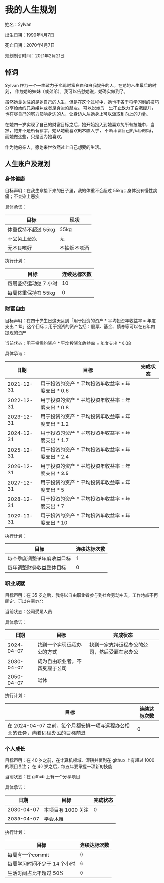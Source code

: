 # 我的人生规划

姓名：Sylvan

出生日期：1990年4月7日

死亡日期：2070年4月7日

规划制订时间：2021年2月21日

## 悼词

Sylvan 作为一个一生致力于实现财富自由和自我提升的人，在她的人生最后的时刻，
作为她的妹妹（或弟弟），我可以告慰她说，她确实做到了。

虽然她最关注的是她自己的人生，但是在这个过程中，她也不吝于将学习到的技巧分享给她的兄弟姐妹或者是身边的朋友。
可以说她的一生不止致力于自我提升，也在尽自己的努力影响身边的人，让身边人从她身上可以汲取到向上的力量。

在她四十岁实现了自己的财富目标之后，她开始投入到她喜欢的所有技能中，当然，她并不是所有都学，她从她最喜欢的木雕入手，
不断丰富自己的知识领域，而她做这些，只是因为她喜欢。

作为她的亲人，愿她来世依然过上自己想要的生活。

## 人生账户及规划

### 身体健康

目标声明：在我生命接下来的日子里，我的体重不会超过 55kg；身体没有慢性病痛；不会染上恶疾

具体承诺：

| 目标 | 现状 |
| ---- | ---- |
| 体重保持不超过 55kg | 55kg |
| 不会染上恶疾 | 无 |
| 无不良嗜好 | 不抽烟不嗜酒 |

执行计划：

| 目标 | 连续达标次数 |
| ---- | ---- |
| 每周坚持运动达 7 小时 | 10 |
| 每周体重保持在 55kg | 0 |

### 财富自由

目标声明：在四十岁生日这天达到「用于投资的资产 * 平均投资年收益率 = 年度支出 * 10」这个目标；用于投资的资产包括：股票、基金、债券等可以在五年内提现的资产

当前状态：用于投资的资产 * 平均投资年收益率 = 年度支出 * 0.08

具体承诺：

| 日期 | 目标 | 完成状态 |
| ---- | ---- | ---- |
| 2021-12-31 | 用于投资的资产 * 平均投资年收益率 = 年度支出 * 0.6 | |
| 2022-12-31 | 用于投资的资产 * 平均投资年收益率 = 年度支出 * 0.8 | |
| 2023-12-31 | 用于投资的资产 * 平均投资年收益率 = 年度支出 * 1.2 | |
| 2024-12-31 | 用于投资的资产 * 平均投资年收益率 = 年度支出 * 1.7 | |
| 2025-12-31 | 用于投资的资产 * 平均投资年收益率 = 年度支出 * 2.4 | |
| 2026-12-31 | 用于投资的资产 * 平均投资年收益率 = 年度支出 * 3.5 | |
| 2027-12-31 | 用于投资的资产 * 平均投资年收益率 = 年度支出 * 5 | |
| 2028-12-31 | 用于投资的资产 * 平均投资年收益率 = 年度支出 * 7 | |
| 2029-12-31 | 用于投资的资产 * 平均投资年收益率 = 年度支出 * 10 | |

执行计划：

| 目标 | 连续达标次数 | 
| ---- | ---- | 
| 每个季度调整该年度收益目标 | 1 |
| 每年调整财务收益整体目标 | 0 |

### 职业成就

目标声明：在 35 岁之后，我将以自由职业者参与到社会劳动中去，工作地点不再固定，可以在家办公

当前状态：公司受雇人员

具体承诺：

| 日期 | 目标 | 完成状态 |
| ---- | ---- | ---- |
| 2024-04-07 | 找到一个实现远程办公的方式 | 找到一家支持远程办公的公司，然后受雇在家办公 |
| 2030-04-07 | 成为自由职业者，不再受雇于公司 | |
| 2050-04-07 | 退休 | |

执行计划：

| 目标 | 连续达标次数 |
| ---- | ---- |
| 在 2024-04-07 之前，每个月都安排一项与远程办公相关的任务，向着远程办公的目标前进 | 0 |

### 个人成长

目标声明：在 40 岁之前，在计算机领域，深耕并做到在 github 上有超过 1000 的项目关注； 在 40 岁之后，每五年要掌握一项新的技能

当前状态：在 github 上有一个分享项目

具体承诺：

| 日期 | 目标 | 完成状态 |
| ---- | ---- | ---- |
| 2030-04-07 | 本项目有 1000 关注 | 0 |
| 2035-04-07 | 学会木雕 | |

执行计划：

| 目标 | 连续达标次数 |
| ---- | ---- |
| 每周有一个commit | 0 |
| 每周学习时间不少于 14 个小时 | 6 |
| 生活时间占比不超过 50% | 0 |
